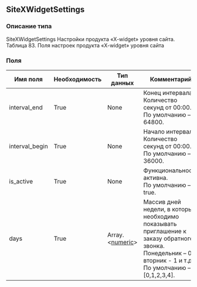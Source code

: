 
## SiteXWidgetSettings

### Описание типа
SiteXWidgetSettings
Настройки продукта «X-widget» уровня сайта.
Таблица 83. Поля настроек продукта «X-widget» уровня сайта


### Поля

| Имя поля | Необходимость | Тип данных | Комментарий |
|---|---|---|---|
|interval_end|True|None|Конец интервала. Количество секунд от 00:00.<br/>По умолчанию – 64800.<br/>|
|interval_begin|True|None|Начало интервала. Количество секунд от 00:00.<br/>По умолчанию – 36000.<br/>|
|is_active|True|None|Функциональность активна.<br/>По умолчанию – true.<br/>|
|days|True|Array.<[numeric](/docs/types/numeric.md)>|Массив дней недели, в которые необходимо показывать приглашение к заказу обратного звонка.<br/>Понедельник – 0, вторник - 1 и т.д.<br/>По умолчанию – [0,1,2,3,4].<br/>|
